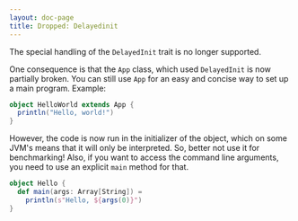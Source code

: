```yaml
---
layout: doc-page
title: Dropped: Delayedinit
---
```


The special handling of the `DelayedInit` trait is no longer
supported.

One consequence is that the `App` class, which used `DelayedInit` is
now partially broken. You can still use `App` for an easy and concise
way to set up a main program. Example:

```scala
object HelloWorld extends App {
  println("Hello, world!")
}
```
However, the code is now run in the initializer of the object, which on
some JVM's means that it will only be interpreted. So, better not use it
for benchmarking! Also, if you want to access the command line arguments,
you need to use an explicit `main` method for that.

```scala
object Hello {
  def main(args: Array[String]) =
    println(s"Hello, ${args(0)}")
}
```

